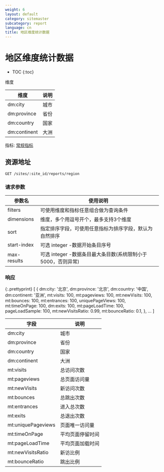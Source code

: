 ```yaml
---
weight: 6
layout: default
category: sitemaster
subcategory: report
language: cn
title: 地区维度统计数据
---
```


# 地区维度统计数据

* TOC
{:toc}

维度

| 维度      | 说明 |
|-----------|------|
| dm:city      | 城市 |
| dm:province  | 省份 |
| dm:country   | 国家 |
| dm:continent | 大洲 |

指标: [常规指标](/doc/sitemaster/v1/cn/site_report.html#常规指标)

## 资源地址

    GET /sites/:site_id/reports/region

### 请求参数


| 参数名      | 使用说明                                                     |
|-------------|--------------------------------------------------------------|
| filters     | 可使用维度和指标任意组合做为查询条件                         |
| dimensions  | 维度，多个用逗号开个，最多支持3个维度                        |
| sort        | 指定排序字段，可使用任意指标为排序字段，默认为自然排序       |
| start-index | 可选 integer -数据开始条目序号                               |
| max-results | 可选 integer -数据条目最大条目数(系统限制小于5000，否则异常) |

### 响应

{:.prettyprint}
    [
        {
            dm:city: '北京',
            dm:province: '北京',
            dm:country: '中国',
            dm:continent: '亚洲',
            mt:visits: 100,
            mt:pageviews: 100,
            mt:newVisits: 100,
            mt:bounces: 100,
            mt:entrances: 100,
            uniquePageViews: 100,
            mt:timeOnPage: 100,
            dm:exits: 100,
            mt:pageLoadTime: 100,
            pageLoadSample: 100,
            mt:newVisitsRatio: 0.99,
            mt:bounceRatio: 0.1,
        },
        ...
    ]


| 字段                 | 说明             |
|----------------------|------------------|
| dm:city                 | 城市             |
| dm:province             | 省份             |
| dm:country              | 国家             |
| dm:continent            | 大洲             |
| mt:visits            | 总访问次数       |
| mt:pageviews         | 总页面访问量     |
| mt:newVisits         | 新访问次数       |
| mt:bounces           | 总跳出次数       |
| mt:entrances         | 进入总次数       |
| mt:exits             | 总退出次数       |
| mt:uniquePageviews   | 页面唯一访问量   |
| mt:timeOnPage        | 平均页面停留时间 |
| mt:pageLoadTime      | 平均页面加载时间 |
| mt:newVisitsRatio | 新访比例         |
| mt:bounceRatio       | 跳出比例         |
